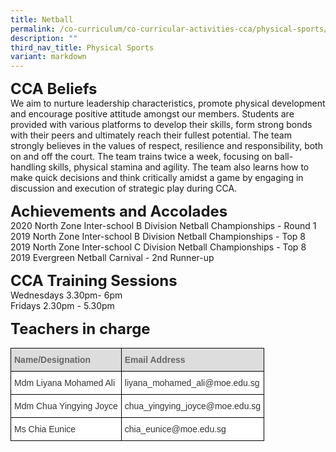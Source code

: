 ```yaml
---
title: Netball
permalink: /co-curriculum/co-curricular-activities-cca/physical-sports/netball/
description: ""
third_nav_title: Physical Sports
variant: markdown
---
```

**<font size="5">CCA Beliefs</font>**<br>
We aim to nurture leadership characteristics, promote physical development and encourage positive attitude amongst our members. Students are provided with various platforms to develop their skills, form strong bonds with their peers and ultimately reach their fullest potential. The team strongly believes in the values of respect, resilience and responsibility, both on and off the court. The team trains twice a week, focusing on ball-handling skills, physical stamina and agility. The team also learns how to make quick decisions and think critically amidst a game by engaging in discussion and execution of strategic play during CCA.&nbsp;

  
**<font size="5">Achievements and Accolades</font>**<br>
2020 North Zone Inter-school B Division Netball Championships - Round 1<br>
2019 North Zone Inter-school B Division Netball Championships - Top 8<br>
2019 North Zone Inter-school C Division Netball Championships - Top 8<br>
2019 Evergreen Netball Carnival - 2nd Runner-up

  
**<font size="5">CCA Training Sessions</font>**<br>
Wednesdays 3.30pm- 6pm<br>
Fridays 2.30pm - 5.30pm

**<font size="5">Teachers in charge</font>**<br>
<table style="border-collapse:collapse;border-spacing:0" class="tg"><thead><tr><th style="background-color:#DDD;border-color:black;border-style:solid;border-width:1px;color:#666;font-family:Arial, sans-serif;font-size:14px;font-weight:bold;overflow:hidden;padding:10px 5px;text-align:left;vertical-align:middle;word-break:normal"><span style="color:#666;background-color:#DDD">Name/Designation</span></th><th style="background-color:#DDD;border-color:black;border-style:solid;border-width:1px;color:#666;font-family:Arial, sans-serif;font-size:14px;font-weight:bold;overflow:hidden;padding:10px 5px;text-align:left;vertical-align:middle;word-break:normal"><span style="color:#666;background-color:#DDD">Email Address</span></th></tr></thead><tbody><tr><td style="background-color:#FFF;border-color:black;border-style:solid;border-width:1px;color:#333;font-family:Arial, sans-serif;font-size:14px;overflow:hidden;padding:10px 5px;text-align:left;vertical-align:middle;word-break:normal">Mdm Liyana Mohamed Ali</td><td style="background-color:#FFF;border-color:black;border-style:solid;border-width:1px;color:#333;font-family:Arial, sans-serif;font-size:14px;overflow:hidden;padding:10px 5px;text-align:left;vertical-align:middle;word-break:normal">liyana_mohamed_ali@moe.edu.sg </td></tr><tr><td style="background-color:#FFF;border-color:black;border-style:solid;border-width:1px;color:#333;font-family:Arial, sans-serif;font-size:14px;overflow:hidden;padding:10px 5px;text-align:left;vertical-align:middle;word-break:normal">Mdm Chua Yingying Joyce </td><td style="background-color:#FFF;border-color:black;border-style:solid;border-width:1px;color:#333;font-family:Arial, sans-serif;font-size:14px;overflow:hidden;padding:10px 5px;text-align:left;vertical-align:middle;word-break:normal">chua_yingying_joyce@moe.edu.sg </td></tr><tr><td style="background-color:#FFF;border-color:black;border-style:solid;border-width:1px;color:#333;font-family:Arial, sans-serif;font-size:14px;overflow:hidden;padding:10px 5px;text-align:left;vertical-align:middle;word-break:normal">Ms Chia Eunice</td><td style="background-color:#FFF;border-color:black;border-style:solid;border-width:1px;color:#333;font-family:Arial, sans-serif;font-size:14px;overflow:hidden;padding:10px 5px;text-align:left;vertical-align:middle;word-break:normal">chia_eunice@moe.edu.sg</td></tr></tbody></table>